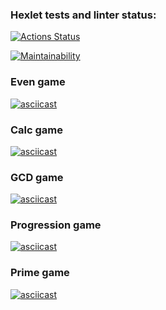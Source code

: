 ### Hexlet tests and linter status:
[![Actions Status](https://github.com/glincow/frontend-project-44/actions/workflows/hexlet-check.yml/badge.svg)](https://github.com/glincow/frontend-project-44/actions)

[![Maintainability](https://api.codeclimate.com/v1/badges/9d632eea9d0db38cf8c7/maintainability)](https://codeclimate.com/github/glincow/frontend-project-44/maintainability)

### Even game
[![asciicast](https://asciinema.org/a/9JXS9ACU10CDCF5E6BoAUjmrw.svg)](https://asciinema.org/a/9JXS9ACU10CDCF5E6BoAUjmrw)

### Calc game
[![asciicast](https://asciinema.org/a/uGwEcDXOLRAYSw1kk17lT1iHP.svg)](https://asciinema.org/a/uGwEcDXOLRAYSw1kk17lT1iHP)

### GCD game
[![asciicast](https://asciinema.org/a/LXMza8JqR80b05Rxg1O9Us9jo.svg)](https://asciinema.org/a/LXMza8JqR80b05Rxg1O9Us9jo)

### Progression game
[![asciicast](https://asciinema.org/a/sjGeHcY4kfQJ7CORiP3gijntv.svg)](https://asciinema.org/a/sjGeHcY4kfQJ7CORiP3gijntv)

### Prime game
[![asciicast](https://asciinema.org/a/Gt0RZyjdwpVZNieintMFtHkGP.svg)](https://asciinema.org/a/Gt0RZyjdwpVZNieintMFtHkGP)